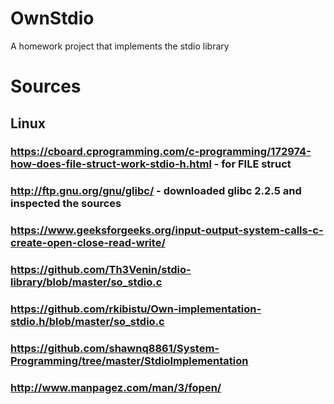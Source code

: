 # OwnStdio
A homework project that implements the stdio library

# Sources
## Linux
### https://cboard.cprogramming.com/c-programming/172974-how-does-file-struct-work-stdio-h.html - for FILE struct
### http://ftp.gnu.org/gnu/glibc/ - downloaded glibc 2.2.5 and inspected the sources
### https://www.geeksforgeeks.org/input-output-system-calls-c-create-open-close-read-write/
### https://github.com/Th3Venin/stdio-library/blob/master/so_stdio.c
### https://github.com/rkibistu/Own-implementation-stdio.h/blob/master/so_stdio.c
### https://github.com/shawnq8861/System-Programming/tree/master/StdioImplementation
### http://www.manpagez.com/man/3/fopen/